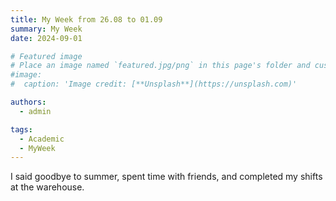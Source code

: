 ```yaml
---
title: My Week from 26.08 to 01.09
summary: My Week
date: 2024-09-01

# Featured image
# Place an image named `featured.jpg/png` in this page's folder and customize its options here.
#image:
#  caption: 'Image credit: [**Unsplash**](https://unsplash.com)'

authors:
  - admin

tags:
  - Academic
  - MyWeek
---
```


I said goodbye to summer, spent time with friends, and completed my shifts at the warehouse.

